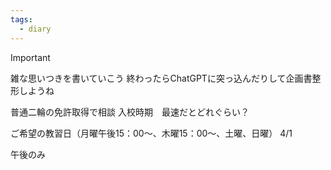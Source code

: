 ```yaml
---
tags:
  - diary
---
```

> [!IMPORTANT]
> 雑な思いつきを書いていこう
> 終わったらChatGPTに突っ込んだりして企画書整形しようね

普通二輪の免許取得で相談
入校時期　最速だとどれぐらい？

ご希望の教習日（月曜午後15：00～、木曜15：00～、土曜、日曜）
4/1

午後のみ
